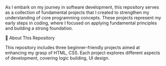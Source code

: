 As I embark on my journey in software development, this repository serves as a collection of fundamental projects that I created to strengthen my understanding of core programming concepts. 
These projects represent my early steps in coding, where I focused on applying fundamental principles and building a strong foundation.

📌 About This Repository

This repository includes three beginner-friendly projects aimed at enhancing my grasp of HTML, CSS.
Each project explores different aspects of development, covering logic building, UI design.

